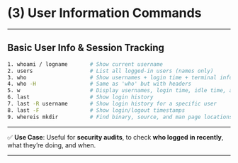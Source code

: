 # (3) User Information Commands

---

## Basic User Info & Session Tracking

```bash
1. whoami / logname       # Show current username
2. users                  # List all logged-in users (names only)
3. who                    # Show usernames + login time + terminal info
4. who -H                 # Same as 'who' but with headers
5. w                      # Display usernames, login time, idle time, actions, and system load
6. last                   # Show login history
7. last -R username       # Show login history for a specific user
8. last -F                # Show login/logout timestamps
9. whereis mkdir          # Find binary, source, and man page locations of a command
````

---

✅ **Use Case**:
Useful for **security audits**, to check **who logged in recently**, what they’re doing, and when.

---
